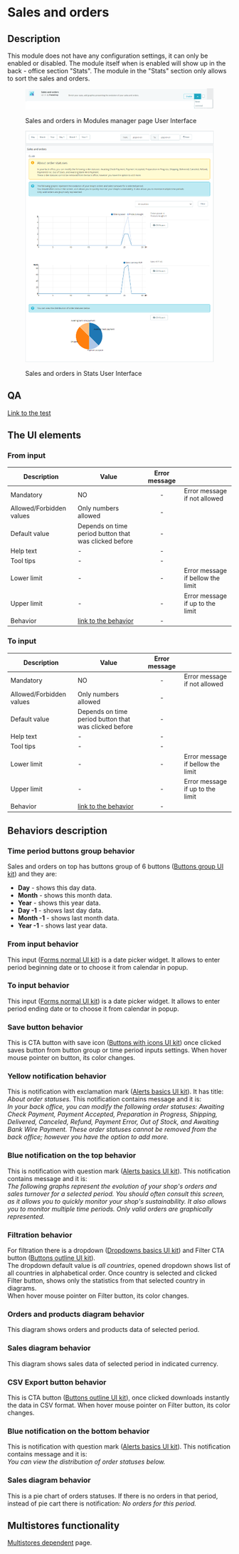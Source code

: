 # Sales and orders

## Description

This module does not have any configuration settings, it can only be enabled or disabled. The module itself when is enabled will show up in the back - office section "Stats". The module in the "Stats" section only allows to sort the sales and orders.

<figure><img src="../../../../../.gitbook/assets/image (29).png" alt="Sales and orders in Modules manager page User Interface"><figcaption><p>Sales and orders in Modules manager page User Interface</p></figcaption></figure>

<figure><img src="../../../../../.gitbook/assets/image (86).png" alt="Sales and orders in Stats User Interface"><figcaption><p>Sales and orders in Stats User Interface</p></figcaption></figure>

## QA&#x20;

[Link to the test](https://build.prestashop-project.org/test-scenarios/scenarios/core/functional/bo/modules/module-manager/modules.html)

## The UI elements&#x20;

### From input

<table><thead><tr><th>Description</th><th>Value</th><th align="center">Error message</th><th data-hidden></th></tr></thead><tbody><tr><td>Mandatory</td><td>NO</td><td align="center">-</td><td>Error message if not allowed</td></tr><tr><td>Allowed/Forbidden values</td><td>Only numbers allowed</td><td align="center">-</td><td></td></tr><tr><td>Default value</td><td>Depends on time period button that was clicked before</td><td align="center">-</td><td></td></tr><tr><td>Help text</td><td>-</td><td align="center">-</td><td></td></tr><tr><td>Tool tips</td><td>-</td><td align="center">-</td><td></td></tr><tr><td>Lower limit</td><td>-</td><td align="center">-</td><td>Error message if bellow the limit</td></tr><tr><td>Upper limit</td><td>-</td><td align="center">-</td><td>Error message if up to the limit</td></tr><tr><td>Behavior</td><td><a href="sales-and-orders.md#from-input-behavior">link to the behavior</a></td><td align="center">-</td><td></td></tr></tbody></table>

### To input

<table><thead><tr><th>Description</th><th>Value</th><th align="center">Error message</th><th data-hidden></th></tr></thead><tbody><tr><td>Mandatory</td><td>NO</td><td align="center">-</td><td>Error message if not allowed</td></tr><tr><td>Allowed/Forbidden values</td><td>Only numbers allowed</td><td align="center">-</td><td></td></tr><tr><td>Default value</td><td>Depends on time period button that was clicked before</td><td align="center">-</td><td></td></tr><tr><td>Help text</td><td>-</td><td align="center">-</td><td></td></tr><tr><td>Tool tips</td><td>-</td><td align="center">-</td><td></td></tr><tr><td>Lower limit</td><td>-</td><td align="center">-</td><td>Error message if bellow the limit</td></tr><tr><td>Upper limit</td><td>-</td><td align="center">-</td><td>Error message if up to the limit</td></tr><tr><td>Behavior</td><td><a href="sales-and-orders.md#to-input-behavior">link to the behavior</a></td><td align="center">-</td><td></td></tr></tbody></table>

## Behaviors description

### Time period buttons group behavior

Sales and orders on top has buttons group of 6 buttons ([Buttons group UI kit](https://build.prestashop-project.org/prestashop-ui-kit/?path=/story/buttons--button-group)) and they are:

* **Day** - shows this day data.
* **Month** - shows this month data.
* **Year** - shows this year data.
* **Day -1** - shows last day data.
* **Month -1** - shows last month data.
* **Year -1** - shows last year data.

### From input behavior

This input ([Forms normal UI kit](https://build.prestashop-project.org/prestashop-ui-kit/?path=/story/forms--normal)) is a date picker widget. It allows to enter period beginning date or to choose it from calendar in popup.

### To input behavior

This input ([Forms normal UI kit](https://build.prestashop-project.org/prestashop-ui-kit/?path=/story/forms--normal)) is a date picker widget. It allows to enter period ending date or to choose it from calendar in popup.

### Save button behavior

This is CTA button with save icon ([Buttons with icons UI kit](https://build.prestashop-project.org/prestashop-ui-kit/?path=/story/buttons--buttons-with-icons)) once clicked saves button from button group or time period inputs settings. When hover mouse pointer on button, its color changes.

### Yellow notification behavior

This is notification with exclamation mark ([Alerts basics UI kit](https://build.prestashop-project.org/prestashop-ui-kit/?path=/story/alerts--basics)). It has title: _About order statuses._ This notification contains message and it is:\
_In your back office, you can modify the following order statuses: Awaiting Check Payment, Payment Accepted, Preparation in Progress, Shipping, Delivered, Canceled, Refund, Payment Error, Out of Stock, and Awaiting Bank Wire Payment. These order statuses cannot be removed from the back office; however you have the option to add more._

### Blue notification on the top behavior

This is notification with question mark ([Alerts basics UI kit](https://build.prestashop-project.org/prestashop-ui-kit/?path=/story/alerts--basics)). This notification contains message and it is:\
_The following graphs represent the evolution of your shop's orders and sales turnover for a selected period. You should often consult this screen, as it allows you to quickly monitor your shop's sustainability. It also allows you to monitor multiple time periods. Only valid orders are graphically represented._

### Filtration behavior

For filtration there is a dropdown ([Dropdowns basics UI kit](https://build.prestashop-project.org/prestashop-ui-kit/?path=/story/dropdowns--basics)) and Filter CTA button ([Buttons outline UI kit](https://build.prestashop-project.org/prestashop-ui-kit/?path=/story/buttons--outline)).\
The dropdown default value is _all countries_, opened dropdown shows list of all countries in alphabetical order. Once country is selected and clicked Filter button, shows only the statistics from that selected country in diagrams.\
When hover mouse pointer on Filter button, its color changes.

### Orders and products diagram behavior

This diagram shows orders and products data of selected period.

### Sales diagram behavior

This diagram shows sales data of selected period in indicated currency.

### CSV Export button behavior

This is CTA button ([Buttons outline UI kit](https://build.prestashop-project.org/prestashop-ui-kit/?path=/story/buttons--outline)), once clicked downloads instantly the data in CSV format. When hover mouse pointer on Filter button, its color changes.

### Blue notification on the bottom behavior

This is notification with question mark ([Alerts basics UI kit](https://build.prestashop-project.org/prestashop-ui-kit/?path=/story/alerts--basics)). This notification contains message and it is:\
_You can view the distribution of order statuses below._

### Sales diagram behavior

This is a pie chart of orders statuses. If there is no orders in that period, instead of pie cart there is notification: _No orders for this period._

## Multistores functionality

[Multistores dependent](../../../common-components/multistores-dependent.md) page.
